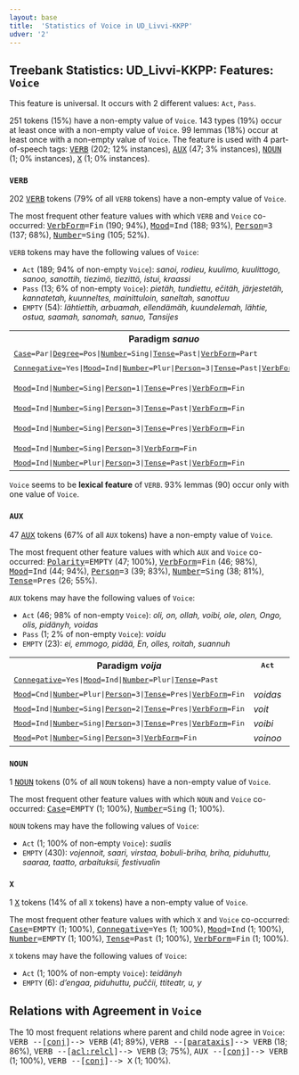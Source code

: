 ```yaml
---
layout: base
title:  'Statistics of Voice in UD_Livvi-KKPP'
udver: '2'
---
```


## Treebank Statistics: UD_Livvi-KKPP: Features: `Voice`

This feature is universal.
It occurs with 2 different values: `Act`, `Pass`.

251 tokens (15%) have a non-empty value of `Voice`.
143 types (19%) occur at least once with a non-empty value of `Voice`.
99 lemmas (18%) occur at least once with a non-empty value of `Voice`.
The feature is used with 4 part-of-speech tags: <tt><a href="olo_kkpp-pos-VERB.html">VERB</a></tt> (202; 12% instances), <tt><a href="olo_kkpp-pos-AUX.html">AUX</a></tt> (47; 3% instances), <tt><a href="olo_kkpp-pos-NOUN.html">NOUN</a></tt> (1; 0% instances), <tt><a href="olo_kkpp-pos-X.html">X</a></tt> (1; 0% instances).

### `VERB`

202 <tt><a href="olo_kkpp-pos-VERB.html">VERB</a></tt> tokens (79% of all `VERB` tokens) have a non-empty value of `Voice`.

The most frequent other feature values with which `VERB` and `Voice` co-occurred: <tt><a href="olo_kkpp-feat-VerbForm.html">VerbForm</a></tt><tt>=Fin</tt> (190; 94%), <tt><a href="olo_kkpp-feat-Mood.html">Mood</a></tt><tt>=Ind</tt> (188; 93%), <tt><a href="olo_kkpp-feat-Person.html">Person</a></tt><tt>=3</tt> (137; 68%), <tt><a href="olo_kkpp-feat-Number.html">Number</a></tt><tt>=Sing</tt> (105; 52%).

`VERB` tokens may have the following values of `Voice`:

* `Act` (189; 94% of non-empty `Voice`): <em>sanoi, rodieu, kuulimo, kuulittogo, sanoo, sanottih, tiezimö, tiezittö, istui, kraassi</em>
* `Pass` (13; 6% of non-empty `Voice`): <em>pietäh, tundiettu, ečitäh, järjestetäh, kannatetah, kuunneltes, mainittuloin, saneltah, sanottuu</em>
* `EMPTY` (54): <em>lähtiettih, arbuamah, ellendämäh, kuundelemah, lähtie, ostua, saamah, sanomah, sanuo, Tansijes</em>

<table>
  <tr><th>Paradigm <i>sanuo</i></th><th><tt>Act</tt></th><th><tt>Pass</tt></th></tr>
  <tr><td><tt><tt><a href="olo_kkpp-feat-Case.html">Case</a></tt><tt>=Par</tt>|<tt><a href="olo_kkpp-feat-Degree.html">Degree</a></tt><tt>=Pos</tt>|<tt><a href="olo_kkpp-feat-Number.html">Number</a></tt><tt>=Sing</tt>|<tt><a href="olo_kkpp-feat-Tense.html">Tense</a></tt><tt>=Past</tt>|<tt><a href="olo_kkpp-feat-VerbForm.html">VerbForm</a></tt><tt>=Part</tt></tt></td><td></td><td><em>sanottuu</em></td></tr>
  <tr><td><tt><tt><a href="olo_kkpp-feat-Connegative.html">Connegative</a></tt><tt>=Yes</tt>|<tt><a href="olo_kkpp-feat-Mood.html">Mood</a></tt><tt>=Ind</tt>|<tt><a href="olo_kkpp-feat-Number.html">Number</a></tt><tt>=Plur</tt>|<tt><a href="olo_kkpp-feat-Person.html">Person</a></tt><tt>=3</tt>|<tt><a href="olo_kkpp-feat-Tense.html">Tense</a></tt><tt>=Past</tt>|<tt><a href="olo_kkpp-feat-VerbForm.html">VerbForm</a></tt><tt>=Fin</tt></tt></td><td><em>sanottu</em></td><td></td></tr>
  <tr><td><tt><tt><a href="olo_kkpp-feat-Mood.html">Mood</a></tt><tt>=Ind</tt>|<tt><a href="olo_kkpp-feat-Number.html">Number</a></tt><tt>=Sing</tt>|<tt><a href="olo_kkpp-feat-Person.html">Person</a></tt><tt>=1</tt>|<tt><a href="olo_kkpp-feat-Tense.html">Tense</a></tt><tt>=Pres</tt>|<tt><a href="olo_kkpp-feat-VerbForm.html">VerbForm</a></tt><tt>=Fin</tt></tt></td><td><em>sanon, sanoo</em></td><td></td></tr>
  <tr><td><tt><tt><a href="olo_kkpp-feat-Mood.html">Mood</a></tt><tt>=Ind</tt>|<tt><a href="olo_kkpp-feat-Number.html">Number</a></tt><tt>=Sing</tt>|<tt><a href="olo_kkpp-feat-Person.html">Person</a></tt><tt>=3</tt>|<tt><a href="olo_kkpp-feat-Tense.html">Tense</a></tt><tt>=Past</tt>|<tt><a href="olo_kkpp-feat-VerbForm.html">VerbForm</a></tt><tt>=Fin</tt></tt></td><td><em>sanoi</em></td><td></td></tr>
  <tr><td><tt><tt><a href="olo_kkpp-feat-Mood.html">Mood</a></tt><tt>=Ind</tt>|<tt><a href="olo_kkpp-feat-Number.html">Number</a></tt><tt>=Sing</tt>|<tt><a href="olo_kkpp-feat-Person.html">Person</a></tt><tt>=3</tt>|<tt><a href="olo_kkpp-feat-Tense.html">Tense</a></tt><tt>=Pres</tt>|<tt><a href="olo_kkpp-feat-VerbForm.html">VerbForm</a></tt><tt>=Fin</tt></tt></td><td><em>sanou, sanoo</em></td><td></td></tr>
  <tr><td><tt><tt><a href="olo_kkpp-feat-Mood.html">Mood</a></tt><tt>=Ind</tt>|<tt><a href="olo_kkpp-feat-Number.html">Number</a></tt><tt>=Sing</tt>|<tt><a href="olo_kkpp-feat-Person.html">Person</a></tt><tt>=3</tt>|<tt><a href="olo_kkpp-feat-VerbForm.html">VerbForm</a></tt><tt>=Fin</tt></tt></td><td><em>sanoo</em></td><td></td></tr>
  <tr><td><tt><tt><a href="olo_kkpp-feat-Mood.html">Mood</a></tt><tt>=Ind</tt>|<tt><a href="olo_kkpp-feat-Number.html">Number</a></tt><tt>=Plur</tt>|<tt><a href="olo_kkpp-feat-Person.html">Person</a></tt><tt>=3</tt>|<tt><a href="olo_kkpp-feat-Tense.html">Tense</a></tt><tt>=Past</tt>|<tt><a href="olo_kkpp-feat-VerbForm.html">VerbForm</a></tt><tt>=Fin</tt></tt></td><td><em>sanottih</em></td><td></td></tr>
</table>

`Voice` seems to be **lexical feature** of `VERB`. 93% lemmas (90) occur only with one value of `Voice`.

### `AUX`

47 <tt><a href="olo_kkpp-pos-AUX.html">AUX</a></tt> tokens (67% of all `AUX` tokens) have a non-empty value of `Voice`.

The most frequent other feature values with which `AUX` and `Voice` co-occurred: <tt><a href="olo_kkpp-feat-Polarity.html">Polarity</a></tt><tt>=EMPTY</tt> (47; 100%), <tt><a href="olo_kkpp-feat-VerbForm.html">VerbForm</a></tt><tt>=Fin</tt> (46; 98%), <tt><a href="olo_kkpp-feat-Mood.html">Mood</a></tt><tt>=Ind</tt> (44; 94%), <tt><a href="olo_kkpp-feat-Person.html">Person</a></tt><tt>=3</tt> (39; 83%), <tt><a href="olo_kkpp-feat-Number.html">Number</a></tt><tt>=Sing</tt> (38; 81%), <tt><a href="olo_kkpp-feat-Tense.html">Tense</a></tt><tt>=Pres</tt> (26; 55%).

`AUX` tokens may have the following values of `Voice`:

* `Act` (46; 98% of non-empty `Voice`): <em>oli, on, ollah, voibi, ole, olen, Ongo, olis, pidänyh, voidas</em>
* `Pass` (1; 2% of non-empty `Voice`): <em>voidu</em>
* `EMPTY` (23): <em>ei, emmogo, pidää, En, olles, roitah, suannuh</em>

<table>
  <tr><th>Paradigm <i>voija</i></th><th><tt>Act</tt></th><th><tt>Pass</tt></th></tr>
  <tr><td><tt><tt><a href="olo_kkpp-feat-Connegative.html">Connegative</a></tt><tt>=Yes</tt>|<tt><a href="olo_kkpp-feat-Mood.html">Mood</a></tt><tt>=Ind</tt>|<tt><a href="olo_kkpp-feat-Number.html">Number</a></tt><tt>=Plur</tt>|<tt><a href="olo_kkpp-feat-Tense.html">Tense</a></tt><tt>=Past</tt></tt></td><td></td><td><em>voidu</em></td></tr>
  <tr><td><tt><tt><a href="olo_kkpp-feat-Mood.html">Mood</a></tt><tt>=Cnd</tt>|<tt><a href="olo_kkpp-feat-Number.html">Number</a></tt><tt>=Plur</tt>|<tt><a href="olo_kkpp-feat-Person.html">Person</a></tt><tt>=3</tt>|<tt><a href="olo_kkpp-feat-Tense.html">Tense</a></tt><tt>=Pres</tt>|<tt><a href="olo_kkpp-feat-VerbForm.html">VerbForm</a></tt><tt>=Fin</tt></tt></td><td><em>voidas</em></td><td></td></tr>
  <tr><td><tt><tt><a href="olo_kkpp-feat-Mood.html">Mood</a></tt><tt>=Ind</tt>|<tt><a href="olo_kkpp-feat-Number.html">Number</a></tt><tt>=Sing</tt>|<tt><a href="olo_kkpp-feat-Person.html">Person</a></tt><tt>=2</tt>|<tt><a href="olo_kkpp-feat-Tense.html">Tense</a></tt><tt>=Pres</tt>|<tt><a href="olo_kkpp-feat-VerbForm.html">VerbForm</a></tt><tt>=Fin</tt></tt></td><td><em>voit</em></td><td></td></tr>
  <tr><td><tt><tt><a href="olo_kkpp-feat-Mood.html">Mood</a></tt><tt>=Ind</tt>|<tt><a href="olo_kkpp-feat-Number.html">Number</a></tt><tt>=Sing</tt>|<tt><a href="olo_kkpp-feat-Person.html">Person</a></tt><tt>=3</tt>|<tt><a href="olo_kkpp-feat-Tense.html">Tense</a></tt><tt>=Pres</tt>|<tt><a href="olo_kkpp-feat-VerbForm.html">VerbForm</a></tt><tt>=Fin</tt></tt></td><td><em>voibi</em></td><td></td></tr>
  <tr><td><tt><tt><a href="olo_kkpp-feat-Mood.html">Mood</a></tt><tt>=Pot</tt>|<tt><a href="olo_kkpp-feat-Number.html">Number</a></tt><tt>=Sing</tt>|<tt><a href="olo_kkpp-feat-Person.html">Person</a></tt><tt>=3</tt>|<tt><a href="olo_kkpp-feat-VerbForm.html">VerbForm</a></tt><tt>=Fin</tt></tt></td><td><em>voinoo</em></td><td></td></tr>
</table>

### `NOUN`

1 <tt><a href="olo_kkpp-pos-NOUN.html">NOUN</a></tt> tokens (0% of all `NOUN` tokens) have a non-empty value of `Voice`.

The most frequent other feature values with which `NOUN` and `Voice` co-occurred: <tt><a href="olo_kkpp-feat-Case.html">Case</a></tt><tt>=EMPTY</tt> (1; 100%), <tt><a href="olo_kkpp-feat-Number.html">Number</a></tt><tt>=Sing</tt> (1; 100%).

`NOUN` tokens may have the following values of `Voice`:

* `Act` (1; 100% of non-empty `Voice`): <em>sualis</em>
* `EMPTY` (430): <em>vojennoit, saari, virstaa, bobuli-briha, briha, piduhuttu, saaraa, taatto, arbaituksii, festivualin</em>

### `X`

1 <tt><a href="olo_kkpp-pos-X.html">X</a></tt> tokens (14% of all `X` tokens) have a non-empty value of `Voice`.

The most frequent other feature values with which `X` and `Voice` co-occurred: <tt><a href="olo_kkpp-feat-Case.html">Case</a></tt><tt>=EMPTY</tt> (1; 100%), <tt><a href="olo_kkpp-feat-Connegative.html">Connegative</a></tt><tt>=Yes</tt> (1; 100%), <tt><a href="olo_kkpp-feat-Mood.html">Mood</a></tt><tt>=Ind</tt> (1; 100%), <tt><a href="olo_kkpp-feat-Number.html">Number</a></tt><tt>=EMPTY</tt> (1; 100%), <tt><a href="olo_kkpp-feat-Tense.html">Tense</a></tt><tt>=Past</tt> (1; 100%), <tt><a href="olo_kkpp-feat-VerbForm.html">VerbForm</a></tt><tt>=Fin</tt> (1; 100%).

`X` tokens may have the following values of `Voice`:

* `Act` (1; 100% of non-empty `Voice`): <em>teidänyh</em>
* `EMPTY` (6): <em>d’engaa, piduhuttu, puččii, ttiteatr, u, y</em>

## Relations with Agreement in `Voice`

The 10 most frequent relations where parent and child node agree in `Voice`:
<tt>VERB --[<tt><a href="olo_kkpp-dep-conj.html">conj</a></tt>]--> VERB</tt> (41; 89%),
<tt>VERB --[<tt><a href="olo_kkpp-dep-parataxis.html">parataxis</a></tt>]--> VERB</tt> (18; 86%),
<tt>VERB --[<tt><a href="olo_kkpp-dep-acl-relcl.html">acl:relcl</a></tt>]--> VERB</tt> (3; 75%),
<tt>AUX --[<tt><a href="olo_kkpp-dep-conj.html">conj</a></tt>]--> VERB</tt> (1; 100%),
<tt>VERB --[<tt><a href="olo_kkpp-dep-conj.html">conj</a></tt>]--> X</tt> (1; 100%).

